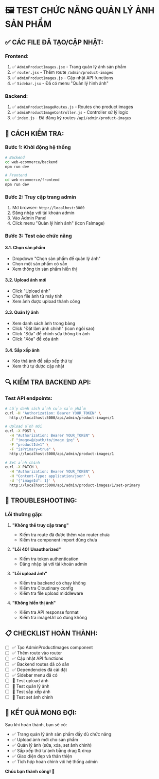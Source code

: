 # 🖼️ TEST CHỨC NĂNG QUẢN LÝ ẢNH SẢN PHẨM

## ✅ **CÁC FILE ĐÃ TẠO/CẬP NHẬT:**

### **Frontend:**
1. ✅ `AdminProductImages.jsx` - Trang quản lý ảnh sản phẩm
2. ✅ `router.jsx` - Thêm route `/admin/product-images`
3. ✅ `adminProductImages.js` - Cập nhật API functions
4. ✅ `Sidebar.jsx` - Đã có menu "Quản lý hình ảnh"

### **Backend:**
1. ✅ `adminProductImageRoutes.js` - Routes cho product images
2. ✅ `adminProductImageController.js` - Controller xử lý logic
3. ✅ `index.js` - Đã đăng ký routes `/api/admin/product-images`

## 🚀 **CÁCH KIỂM TRA:**

### **Bước 1: Khởi động hệ thống**
```bash
# Backend
cd web-ecommerce/backend
npm run dev

# Frontend  
cd web-ecommerce/frontend
npm run dev
```

### **Bước 2: Truy cập trang admin**
1. Mở browser: `http://localhost:3000`
2. Đăng nhập với tài khoản admin
3. Vào Admin Panel
4. Click menu "Quản lý hình ảnh" (icon FaImage)

### **Bước 3: Test các chức năng**

#### **3.1. Chọn sản phẩm**
- Dropdown "Chọn sản phẩm để quản lý ảnh"
- Chọn một sản phẩm có sẵn
- Xem thông tin sản phẩm hiển thị

#### **3.2. Upload ảnh mới**
- Click "Upload ảnh"
- Chọn file ảnh từ máy tính
- Xem ảnh được upload thành công

#### **3.3. Quản lý ảnh**
- Xem danh sách ảnh trong bảng
- Click "Đặt làm ảnh chính" (icon ngôi sao)
- Click "Sửa" để chỉnh sửa thông tin ảnh
- Click "Xóa" để xóa ảnh

#### **3.4. Sắp xếp ảnh**
- Kéo thả ảnh để sắp xếp thứ tự
- Xem thứ tự được cập nhật

## 🔍 **KIỂM TRA BACKEND API:**

### **Test API endpoints:**
```bash
# Lấy danh sách ảnh của sản phẩm
curl -H "Authorization: Bearer YOUR_TOKEN" \
  http://localhost:5000/api/admin/product-images/1

# Upload ảnh mới
curl -X POST \
  -H "Authorization: Bearer YOUR_TOKEN" \
  -F "image=@/path/to/image.jpg" \
  -F "productId=1" \
  -F "isPrimary=true" \
  http://localhost:5000/api/admin/product-images/1

# Set ảnh chính
curl -X PATCH \
  -H "Authorization: Bearer YOUR_TOKEN" \
  -H "Content-Type: application/json" \
  -d '{"imageId": 1}' \
  http://localhost:5000/api/admin/product-images/1/set-primary
```

## 🐛 **TROUBLESHOOTING:**

### **Lỗi thường gặp:**

1. **"Không thể truy cập trang"**
   - Kiểm tra route đã được thêm vào router chưa
   - Kiểm tra component import đúng chưa

2. **"Lỗi 401 Unauthorized"**
   - Kiểm tra token authentication
   - Đăng nhập lại với tài khoản admin

3. **"Lỗi upload ảnh"**
   - Kiểm tra backend có chạy không
   - Kiểm tra Cloudinary config
   - Kiểm tra file upload middleware

4. **"Không hiển thị ảnh"**
   - Kiểm tra API response format
   - Kiểm tra imageUrl có đúng không

## 📋 **CHECKLIST HOÀN THÀNH:**

- [ ] ✅ Tạo AdminProductImages component
- [ ] ✅ Thêm route vào router
- [ ] ✅ Cập nhật API functions
- [ ] ✅ Backend routes đã có sẵn
- [ ] ✅ Dependencies đã cài đặt
- [ ] ✅ Sidebar menu đã có
- [ ] 🔄 Test upload ảnh
- [ ] 🔄 Test quản lý ảnh
- [ ] 🔄 Test sắp xếp ảnh
- [ ] 🔄 Test set ảnh chính

## 🎉 **KẾT QUẢ MONG ĐỢI:**

Sau khi hoàn thành, bạn sẽ có:
- ✅ Trang quản lý ảnh sản phẩm đầy đủ chức năng
- ✅ Upload ảnh mới cho sản phẩm
- ✅ Quản lý ảnh (sửa, xóa, set ảnh chính)
- ✅ Sắp xếp thứ tự ảnh bằng drag & drop
- ✅ Giao diện đẹp và thân thiện
- ✅ Tích hợp hoàn chỉnh với hệ thống admin

**Chúc bạn thành công! 🚀**
